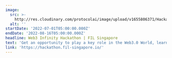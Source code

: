 ```yaml
---
image:
  src: >-
    http://res.cloudinary.com/protocolai/image/upload/v1655806371/Hackathon_Banner_asqb4f.jpg
  alt: ''
startDate: '2022-07-01T05:00:00.000Z'
endDate: '2022-08-16T05:00:00.000Z'
headline: Web3 Infinity Hackathon | FIL Singapore
text: 'Get an opportunity to play a key role in the Web3.0 World, learn practical skills & win bounties worth $100k+!!'
link: 'https://hackathon.fil-singapore.io/'
---
```


